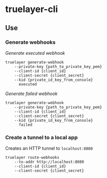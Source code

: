 # truelayer-cli


## Use

### Generate webhooks

*Generate executed webhook*

```
truelayer generate-webhook 
    --private-key {path_to_private_key_pem} 
    --client-id {client_id} 
    --client-secret {client_secret}
    --kid {private_id_key_from_console}
      executed
```

*Generate failed webhook*

```
truelayer generate-webhook 
    --private-key {path_to_private_key_pem} 
    --client-id {client_id} 
    --client-secret {client_secret}
    --kid {private_id_key_from_console}
      failed
```

### Create a tunnel to a local app

Creates an HTTP tunnel to `localhost:8080`

```
truelayer route-webhooks 
    --to-addr http://localhost:8080 
    --client-id {client_id} 
    --client-secret {client_secret}
```
